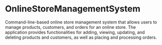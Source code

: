 # OnlineStoreManagementSystem
Command-line-based online store management system that allows users to manage products, customers, and orders for an online store. The application provides functionalities for adding, viewing, updating, and deleting products and customers, as well as placing and processing orders.
